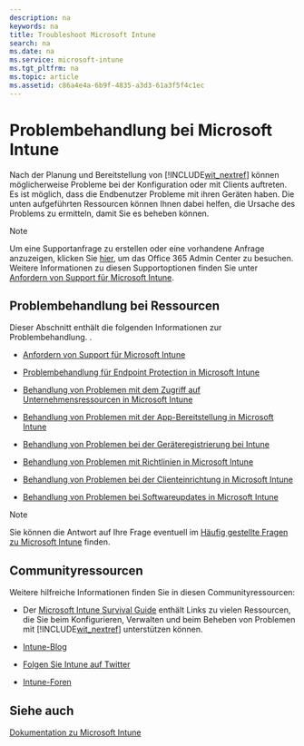 ```yaml
---
description: na
keywords: na
title: Troubleshoot Microsoft Intune
search: na
ms.date: na
ms.service: microsoft-intune
ms.tgt_pltfrm: na
ms.topic: article
ms.assetid: c86a4e4a-6b9f-4835-a3d3-61a3f5f4c1ec
---
```

# Problembehandlung bei Microsoft Intune
Nach der Planung und Bereitstellung von [!INCLUDE[wit_nextref](../Token/wit_nextref_md.md)] können möglicherweise Probleme bei der Konfiguration oder mit Clients auftreten. Es ist möglich, dass die Endbenutzer Probleme mit ihren Geräten haben. Die unten aufgeführten Ressourcen können Ihnen dabei helfen, die Ursache des Problems zu ermitteln, damit Sie es beheben können.

> [!NOTE]
> Um eine Supportanfrage zu erstellen oder eine vorhandene Anfrage anzuzeigen, klicken Sie [hier](https://portal.office.com/admin/default.aspx), um das Office 365 Admin Center zu besuchen. Weitere Informationen zu diesen Supportoptionen finden Sie unter [Anfordern von Support für Microsoft Intune](../Topic/How_to_get_support_for_Microsoft_Intune.md).

## Problembehandlung bei Ressourcen
Dieser Abschnitt enthält die folgenden Informationen zur Problembehandlung. .

-   [Anfordern von Support für Microsoft Intune](../Topic/How_to_get_support_for_Microsoft_Intune.md)

-   [Problembehandlung für Endpoint Protection in Microsoft Intune](../Topic/Troubleshoot_Endpoint_Protection_in_Microsoft_Intune.md)

-   [Behandlung von Problemen mit dem Zugriff auf Unternehmensressourcen in Microsoft Intune](../Topic/Troubleshoot_company_resource_access_problems_with_Microsoft_Intune.md)

-   [Behandlung von Problemen mit der App-Bereitstellung in Microsoft Intune](../Topic/Troubleshoot_app_deployment_problems_in_Microsoft_Intune.md)

-   [Behandlung von Problemen bei der Geräteregistrierung bei Intune](../Topic/Troubleshoot_device_enrollment_in_Intune.md)

-   [Behandlung von Problemen mit Richtlinien in Microsoft Intune](../Topic/Troubleshoot_policies_in_Microsoft_Intune.md)

-   [Behandlung von Problemen bei der Clienteinrichtung in Microsoft Intune](../Topic/Troubleshoot_client_setup_in_Microsoft_Intune.md)

-   [Behandlung von Problemen bei Softwareupdates in Microsoft Intune](../Topic/Troubleshoot_software_updates_in_Microsoft_Intune.md)

> [!NOTE]
> Sie können die Antwort auf Ihre Frage eventuell im [Häufig gestellte Fragen zu Microsoft Intune](../Topic/Frequently_asked_questions_for_Microsoft_Intune.md) finden.

## Communityressourcen
Weitere hilfreiche Informationen finden Sie in diesen Communityressourcen:

-   Der [Microsoft Intune Survival Guide](http://social.technet.microsoft.com/wiki/contents/articles/23431.microsoft-intune-survival-guide.aspx) enthält Links zu vielen Ressourcen, die Sie beim Konfigurieren, Verwalten und beim Beheben von Problemen mit [!INCLUDE[wit_nextref](../Token/wit_nextref_md.md)] unterstützen können.

-   [Intune-Blog](http://blogs.technet.com/b/windowsintune/)

-   [Folgen Sie Intune auf Twitter](https://twitter.com/MSIntune)

-   [Intune-Foren](https://social.technet.microsoft.com/Forums/home?category=microsoftintune&filter=alltypes&sort=lastpostdesc)

## Siehe auch
[Dokumentation zu Microsoft Intune](../Topic/Documentation_for_Microsoft_Intune.md)


